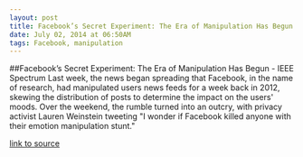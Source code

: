 ```yaml
---
layout: post
title: Facebook’s Secret Experiment: The Era of Manipulation Has Begun - IEEE Spectrum
date: July 02, 2014 at 06:50AM
tags: Facebook, manipulation
---
```

##Facebook’s Secret Experiment: The Era of Manipulation Has Begun - IEEE Spectrum
Last week, the news began spreading that Facebook, in the name of research, had manipulated users news feeds for a week back in 2012, skewing the distribution of posts to determine the impact on the users' moods. Over the weekend, the rumble turned into an outcry, with privacy activist Lauren Weinstein tweeting &quot;I wonder if Facebook killed anyone with their emotion manipulation stunt.&quot;


[link to source](http://ift.tt/1k7rD1w) 
